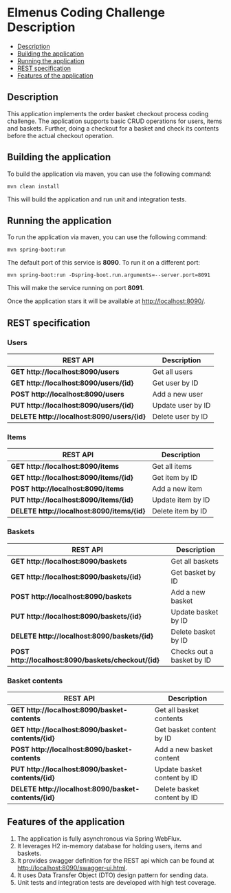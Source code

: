 Elmenus Coding Challenge Description
============================

-  [Description](#ElmenusCodingChallenge-Description)
-  [Building the application](#ElmenusCodingChallenge-BuildingApplication)
-  [Running the application](#ElmenusCodingChallenge-RunningApplication)
-  [REST specification](#ElmenusCodingChallenge-RestSpecification)	
-  [Features of the application](#ElmenusCodingChallenge-Features)	
		
Description
-----------

This application implements the order basket checkout process coding challenge.
The application supports basic CRUD operations for users, items and baskets.
Further, doing a checkout for a basket and check its contents before the actual checkout operation.

Building the application
--------------------
To build the application via maven, you can use the following command:

    mvn clean install
    
This will build the application and run unit and integration tests.

Running the application
--------------------
To run the application via maven, you can use the following command:

    mvn spring-boot:run
    
The default port of this service is **8090**.
To run it on a different port:

    mvn spring-boot:run -Dspring-boot.run.arguments=--server.port=8091
    
This will make the service running on port **8091**.

Once the application stars it will be available at [http://localhost:8090/](http://localhost:8090/). 

REST specification
-------------------------

### Users

|   **REST API**                                                    | **Description**                               |
|-------------------------------------------------------------------|-----------------------------------------------|
|     **GET http://localhost:8090/users**                           |       Get all users                           |
|     **GET http://localhost:8090/users/{id}**                      |       Get user by ID                          |
|     **POST http://localhost:8090/users**                          |       Add a new user                          |
|     **PUT http://localhost:8090/users/{id}**                      |       Update user by ID                       |
|     **DELETE http://localhost:8090/users/{id}**                   |       Delete user by ID                       |

### Items

|   **REST API**                                                   | **Description**                                 |
|------------------------------------------------------------------|-------------------------------------------------|
|     **GET http://localhost:8090/items**                          |       Get all items                             |
|     **GET http://localhost:8090/items/{id}**                     |       Get item by ID                            |
|     **POST http://localhost:8090/items**                         |       Add a new item                            |
|     **PUT http://localhost:8090/items/{id}**                     |       Update item by ID                         |
|     **DELETE http://localhost:8090/items/{id}**                  |       Delete item by ID                         |

### Baskets

|   **REST API**                                                   | **Description**                                 |
|------------------------------------------------------------------|-------------------------------------------------|
|     **GET http://localhost:8090/baskets**                        |       Get all baskets                           |
|     **GET http://localhost:8090/baskets/{id}**                   |       Get basket by ID                          |
|     **POST http://localhost:8090/baskets**                       |       Add a new basket                          |
|     **PUT http://localhost:8090/baskets/{id}**                   |       Update basket by ID                       |
|     **DELETE http://localhost:8090/baskets/{id}**                |       Delete basket by ID                       |
|     **POST http://localhost:8090/baskets/checkout/{id}**         |       Checks out a basket by ID                 |

### Basket contents

|   **REST API**                                                   | **Description**                                 |
|------------------------------------------------------------------|-------------------------------------------------|
|     **GET http://localhost:8090/basket-contents**                |       Get all basket contents                   |
|     **GET http://localhost:8090/basket-contents/{id}**           |       Get basket content by ID                  |
|     **POST http://localhost:8090/basket-contents**               |       Add a new basket content                  |
|     **PUT http://localhost:8090/basket-contents/{id}**           |       Update basket content by ID               |
|     **DELETE http://localhost:8090/basket-contents/{id}**        |       Delete basket content by ID               |

Features of the application
-------------------------
1. The application is fully asynchronous via Spring WebFlux.
2. It leverages H2 in-memory database for holding users, items and baskets.
3. It provides swagger definition for the REST api which can be found at [http://localhost:8090/swagger-ui.html](http://localhost:8090/swagger-ui.html). 
4. It uses Data Transfer Object (DTO) design pattern for sending data.
5. Unit tests and integration tests are developed with high test coverage.  